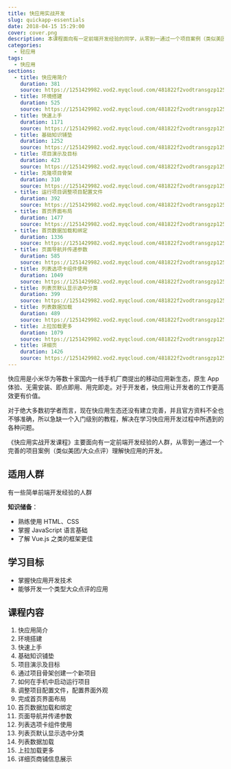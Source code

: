 ```yaml
---
title: 快应用实战开发
slug: quickapp-essentials
date: 2018-04-15 15:29:00
cover: cover.png
description: 本课程面向有一定前端开发经验的同学，从零到一通过一个项目案例（类似美团）理解快应用的开发。
categories:
  - 轻应用
tags:
  - 快应用
sections:
  - title: 快应用简介
    duration: 381
    source: https://1251429982.vod2.myqcloud.com/481822f2vodtransgzp1251429982/f6928d755285890800186799353/v.f240.m3u8
  - title: 环境搭建
    duration: 525
    source: https://1251429982.vod2.myqcloud.com/481822f2vodtransgzp1251429982/712e7e105285890800418496851/v.f240.m3u8
  - title: 快速上手
    duration: 1171
    source: https://1251429982.vod2.myqcloud.com/481822f2vodtransgzp1251429982/71089b0a5285890800418473544/v.f240.m3u8
  - title: 基础知识铺垫
    duration: 1252
    source: https://1251429982.vod2.myqcloud.com/481822f2vodtransgzp1251429982/41813dd85285890800391385898/v.f240.m3u8
  - title: 项目演示及目标
    duration: 423
    source: https://1251429982.vod2.myqcloud.com/481822f2vodtransgzp1251429982/f8f057725285890800247188549/v.f240.m3u8
  - title: 克隆项目骨架
    duration: 310
    source: https://1251429982.vod2.myqcloud.com/481822f2vodtransgzp1251429982/f6929ebb5285890800186799773/v.f240.m3u8
  - title: 运行项目调整项目配置文件
    duration: 392
    source: https://1251429982.vod2.myqcloud.com/481822f2vodtransgzp1251429982/c962c9765285890800396683719/v.f240.m3u8
  - title: 首页界面布局
    duration: 1477
    source: https://1251429982.vod2.myqcloud.com/481822f2vodtransgzp1251429982/7c35e3aa5285890800418907344/v.f240.m3u8
  - title: 首页数据加载和绑定
    duration: 1336
    source: https://1251429982.vod2.myqcloud.com/481822f2vodtransgzp1251429982/7a80f3d65285890800418892992/v.f240.m3u8
  - title: 页面导航并传递参数
    duration: 585
    source: https://1251429982.vod2.myqcloud.com/481822f2vodtransgzp1251429982/7591f96e5285890800418659290/v.f240.m3u8
  - title: 列表选项卡组件使用
    duration: 1049
    source: https://1251429982.vod2.myqcloud.com/481822f2vodtransgzp1251429982/7c8db5b05285890800418952854/v.f240.m3u8
  - title: 列表页默认显示选中分类
    duration: 399
    source: https://1251429982.vod2.myqcloud.com/481822f2vodtransgzp1251429982/f8f0f0915285890800247189844/v.f240.m3u8
  - title: 列表数据加载
    duration: 489
    source: https://1251429982.vod2.myqcloud.com/481822f2vodtransgzp1251429982/f83ff2675285890800186800536/v.f240.m3u8
  - title: 上拉加载更多
    duration: 1079
    source: https://1251429982.vod2.myqcloud.com/481822f2vodtransgzp1251429982/f83ff3275285890800186800590/v.f240.m3u8
  - title: 详细页
    duration: 1426
    source: https://1251429982.vod2.myqcloud.com/481822f2vodtransgzp1251429982/4ad3a56a5285890800391781623/v.f240.m3u8
---
```


快应用是小米华为等数十家国内一线手机厂商提出的移动应用新生态，原生 App 体验、无需安装、即点即用、用完即走。对于开发者，快应用让开发者的工作更高效更有价值。

对于绝大多数初学者而言，现在快应用生态还没有建立完善，并且官方资料不全也不够准确，所以急缺一个入门级别的教程，解决在学习快应用开发过程中所遇到的各种问题。

《快应用实战开发课程》主要面向有一定前端开发经验的人群，从零到一通过一个完善的项目案例（类似美团/大众点评）理解快应用的开发。

## 适用人群

有一些简单前端开发经验的人群

**知识储备**：

- 熟练使用 HTML、CSS
- 掌握 JavaScript 语言基础
- 了解 Vue.js 之类的框架更佳

## 学习目标

- 掌握快应用开发技术
- 能够开发一个类型大众点评的应用

## 课程内容

1. 快应用简介
2. 环境搭建
3. 快速上手
4. 基础知识铺垫
5. 项目演示及目标
6. 通过项目骨架创建一个新项目
7. 如何在手机中启动运行项目
8. 调整项目配置文件，配置界面外观
9. 完成首页界面布局
10. 首页数据加载和绑定
11. 页面导航并传递参数
12. 列表选项卡组件使用
13. 列表页默认显示选中分类
14. 列表数据加载
15. 上拉加载更多
16. 详细页商铺信息展示
